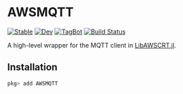 # AWSMQTT

[![Stable](https://img.shields.io/badge/docs-stable-blue.svg)](https://Octogonapus.github.io/AWSMQTT.jl/stable)
[![Dev](https://img.shields.io/badge/docs-dev-blue.svg)](https://Octogonapus.github.io/AWSMQTT.jl/dev)
[![TagBot](https://github.com/Octogonapus/AWSMQTT.jl/actions/workflows/TagBot.yml/badge.svg)](https://github.com/Octogonapus/AWSMQTT.jl/actions/workflows/TagBot.yml)
[![Build Status](https://github.com/Octogonapus/AWSMQTT.jl/actions/workflows/CI.yml/badge.svg?branch=main)](https://github.com/Octogonapus/AWSMQTT.jl/actions/workflows/CI.yml?query=branch%3Amain)

A high-level wrapper for the MQTT client in [LibAWSCRT.jl](https://github.com/Octogonapus/LibAWSCRT.jl).

## Installation

```julia
pkg> add AWSMQTT
```
